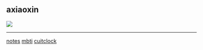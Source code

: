 axiaoxin
----------------

![](https://github-readme-stats.vercel.app/api?username=axiaoxin&show_icons=true)

------------------------

[notes](https://github.com/axiaoxin/axiaoxin/issues)
[mbti](http://mbti.axiaoxin.com)
[cuitclock](http://weibo.com/cuitclock)
